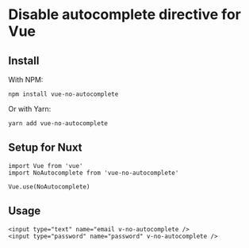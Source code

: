 # Disable autocomplete directive for Vue

## Install
With NPM:
```
npm install vue-no-autocomplete
```
Or with Yarn:
```
yarn add vue-no-autocomplete
```

## Setup for Nuxt
```
import Vue from 'vue'
import NoAutocomplete from 'vue-no-autocomplete'

Vue.use(NoAutocomplete)
```

## Usage
```
<input type="text" name="email v-no-autocomplete />
<input type="password" name="password" v-no-autocomplete />
```